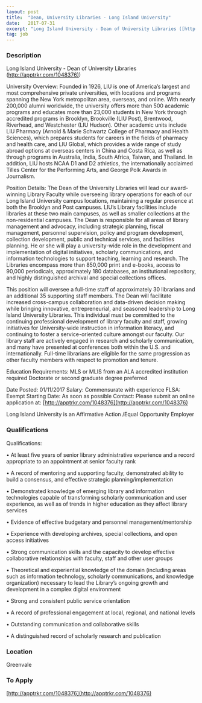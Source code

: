 ```yaml
---
layout: post
title:  "Dean, University Libraries - Long Island University"
date:   2017-07-31
excerpt: "Long Island University - Dean of University Libraries ([http://apptrkr.com/1048376)](http://apptrkr.com/1048376)) University Overview: Founded in 1926, LIU is one of America’s largest and most comprehensive private universities, with locations and programs spanning the New York metropolitan area, overseas, and online. With nearly 200,000 alumni worldwide, the university offers more than 500 academic..."
tag: job
---
```


### Description   

Long Island University - Dean of University Libraries ([http://apptrkr.com/1048376)](http://apptrkr.com/1048376))

University Overview:
Founded in 1926, LIU is one of America’s largest and most comprehensive private universities, with locations and programs spanning the New York metropolitan area, overseas, and online. With nearly 200,000 alumni worldwide, the university offers more than 500 academic programs and educates more than 23,000 students in New York through accredited programs in Brooklyn, Brookville (LIU Post), Brentwood, Riverhead, and Westchester (LIU Hudson). Other academic units include LIU Pharmacy (Arnold & Marie Schwartz College of Pharmacy and Health Sciences), which prepares students for careers in the fields of pharmacy and health care, and LIU Global, which provides a wide range of study abroad options at overseas centers in China and Costa Rica, as well as through programs in Australia, India, South Africa, Taiwan, and Thailand. In addition, LIU hosts NCAA D1 and D2 athletics, the internationally acclaimed Tilles Center for the Performing Arts, and George Polk Awards in Journalism.

Position Details:
The Dean of the University Libraries will lead our award-winning Library Faculty while overseeing library operations for each of our Long Island University campus locations, maintaining a regular presence at both the Brooklyn and Post campuses. LIU’s Library facilities include libraries at these two main campuses, as well as smaller collections at the non-residential campuses. The Dean is responsible for all areas of library management and advocacy, including strategic planning, fiscal management, personnel supervision, policy and program development, collection development, public and technical services, and facilities planning. He or she will play a university-wide role in the development and implementation of digital initiatives, scholarly communications, and information technologies to support teaching, learning and research. The Libraries encompass more than 850,000 print and e-books, access to 90,000 periodicals, approximately 180 databases, an institutional repository, and highly distinguished archival and special collections offices.

This position will oversee a full-time staff of approximately 30 librarians and an additional 35 supporting staff members. The Dean will facilitate increased cross-campus collaboration and data-driven decision making while bringing innovative, entrepreneurial, and seasoned leadership to Long Island University Libraries. This individual must be committed to the continuing professional development of library faculty and staff, growing initiatives for University-wide instruction in information literacy, and continuing to foster a service-oriented culture amongst our faculty. Our library staff are actively engaged in research and scholarly communication, and many have presented at conferences both within the U.S. and internationally. Full-time librarians are eligible for the same progression as other faculty members with respect to promotion and tenure.

Education Requirements:
MLS or MLIS from an ALA accredited institution required Doctorate or second graduate degree preferred

Date Posted: 01/11/2017
Salary: Commensurate with experience
FLSA: Exempt
Starting Date: As soon as possible
Contact: Please submit an online application at: [http://apptrkr.com/1048376](http://apptrkr.com/1048376)

Long Island University is an Affirmative Action /Equal Opportunity Employer




### Qualifications   

Qualifications:

•  At least five years of senior library administrative experience and a record appropriate to an appointment at senior faculty rank

•  A record of mentoring and supporting faculty, demonstrated ability to build a consensus, and effective strategic planning/implementation

•  Demonstrated knowledge of emerging library and information technologies capable of transforming scholarly communication and user experience, as well as of trends in higher education as they affect library services

•  Evidence of effective budgetary and personnel management/mentorship

•  Experience with developing archives, special collections, and open access initiatives

•  Strong communication skills and the capacity to develop effective collaborative relationships
with faculty, staff and other user groups

•  Theoretical and experiential knowledge of the domain (including areas such as information
technology, scholarly communications, and knowledge organization) necessary to lead the
Library’s ongoing growth and development in a complex digital environment

•  Strong and consistent public service orientation

•  A record of professional engagement at local, regional, and national levels

•  Outstanding communication and collaborative skills

•  A distinguished record of scholarly research and publication




### Location   

Greenvale




### To Apply   

[http://apptrkr.com/1048376](http://apptrkr.com/1048376)





